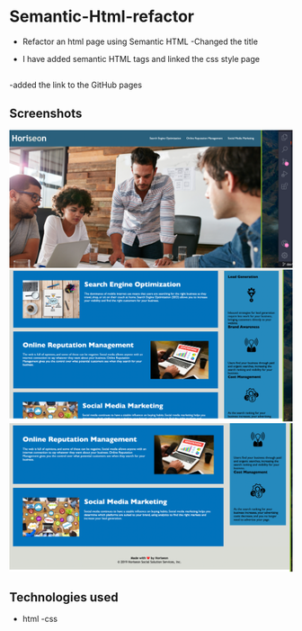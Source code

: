 # Semantic-Html-refactor

- Refactor an html page using Semantic HTML
  -Changed the title

- I have added semantic HTML tags and linked the css style page

##

-added the link to the GitHub pages

## Screenshots

![mobile-screenshot](./assets/images/screenshots/header.png)
![mobile-screenshot](./assets/images/screenshots/image.png)
![mobile-screenshot](./assets/images/screenshots/footer-image.png)

## Technologies used

- html
  -css
